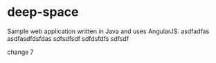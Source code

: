 # deep-space
Sample web application written in Java and uses AngularJS.
asdfadfas
asdfasdfdsfdas
sdfsdfsdf
sdfdsfdfs
sdfsdf

change 7
